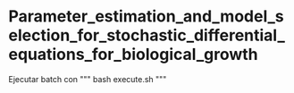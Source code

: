# Parameter_estimation_and_model_selection_for_stochastic_differential_equations_for_biological_growth
Ejecutar batch con 
"""
bash execute.sh
"""